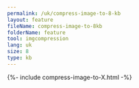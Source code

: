 ```yaml
---
permalink: /uk/compress-image-to-8-kb
layout: feature
fileName: compress-image-to-8kb
folderName: feature
tool: imgcompression
lang: uk
size: 8
type: kb
---
```


{%- include compress-image-to-X.html -%}
